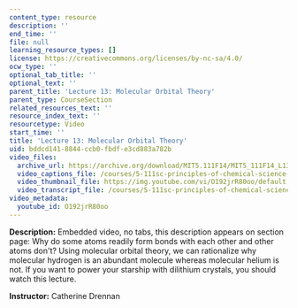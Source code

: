 ```yaml
---
content_type: resource
description: ''
end_time: ''
file: null
learning_resource_types: []
license: https://creativecommons.org/licenses/by-nc-sa/4.0/
ocw_type: ''
optional_tab_title: ''
optional_text: ''
parent_title: 'Lecture 13: Molecular Orbital Theory'
parent_type: CourseSection
related_resources_text: ''
resource_index_text: ''
resourcetype: Video
start_time: ''
title: 'Lecture 13: Molecular Orbital Theory'
uid: bddcd141-8844-ccb0-fbdf-e3cd883a782b
video_files:
  archive_url: https://archive.org/download/MIT5.111F14/MIT5_111F14_L13_300k.mp4
  video_captions_file: /courses/5-111sc-principles-of-chemical-science-fall-2014/6bf9c10af0af5bf78c9d60b8711e8101_O192jrR80oo.vtt
  video_thumbnail_file: https://img.youtube.com/vi/O192jrR80oo/default.jpg
  video_transcript_file: /courses/5-111sc-principles-of-chemical-science-fall-2014/f423f62ef659704c5b43b8f4ead15271_O192jrR80oo.pdf
video_metadata:
  youtube_id: O192jrR80oo
---
```


**Description:** Embedded video, no tabs, this description appears on section page: Why do some atoms readily form bonds with each other and other atoms don't? Using molecular orbital theory, we can rationalize why molecular hydrogen is an abundant molecule whereas molecular helium is not. If you want to power your starship with dilithium crystals, you should watch this lecture.

**Instructor:** Catherine Drennan

